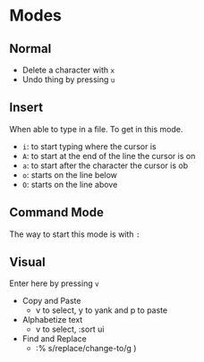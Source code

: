 # Modes

## Normal

- Delete a character with `x`
- Undo thing by pressing `u`

## Insert

When able to type in a file. To get in this mode.

- `i`: to start typing where the cursor is
- `A`: to start at the end of the line the cursor is on
- `a`: to start after the character the cursor is ob
- `o`: starts on the line below
- `O`: starts on the line above

## Command Mode

The way to start this mode is with `:`

## Visual

Enter here by pressing `v`

- Copy and Paste
  - v to select, y to yank and p to paste
- Alphabetize text
  - v to select, :sort ui
- Find and Replace
  - :% s/replace/change-to/g
    )
